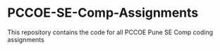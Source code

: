 # PCCOE-SE-Comp-Assignments
This repository contains the code for all PCCOE Pune SE Comp coding assignments
